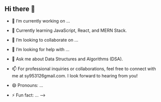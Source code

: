 ## Hi there 👋
 

- 🔭 I’m currently working on ...
-  🌱 Currently learning JavaScript, React, and MERN Stack.
- 👯 I’m looking to collaborate on ...
- 🤔 I’m looking for help with ...
- 💬 Ask me about Data Structures and Algorithms (DSA).
- 📫  For professional inquiries or collaborations, feel free to connect with me at sy953126gmail.com. I look forward to hearing from you!


- 😄 Pronouns: ...
- ⚡ Fun fact: ...
-->
